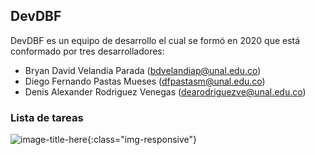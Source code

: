 ## DevDBF

DevDBF es un equipo de desarrollo el cual se formó en 2020 que está conformado por tres desarrolladores:

- Bryan David Velandia Parada (bdvelandiap@unal.edu.co)
- Diego Fernando Pastas Mueses (dfpastasm@unal.edu.co)
- Denis Alexander Rodriguez Venegas (dearodriguezve@unal.edu.co)

### Lista de tareas
![image-title-here](https://www.somagnews.com/wp-content/uploads/2020/04/75-e1586981465263.png){:class="img-responsive"}